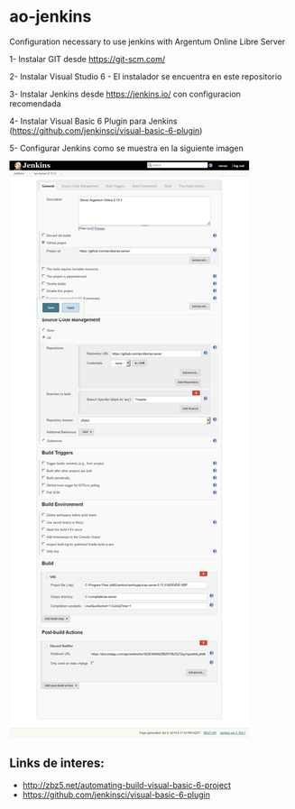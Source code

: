 # ao-jenkins
Configuration necessary to use jenkins with Argentum Online Libre Server

1- Instalar GIT desde https://git-scm.com/

2- Instalar Visual Studio 6 - El instalador se encuentra en este repositorio

3- Instalar Jenkins desde https://jenkins.io/ con configuracion recomendada

4- Instalar Visual Basic 6 Plugin para Jenkins (https://github.com/jenkinsci/visual-basic-6-plugin)

5- Configurar Jenkins como se muestra en la siguiente imagen

![imagen](https://github.com/ao-libre/ao-jenkins/blob/master/jenkins-config.png)

## Links de interes:
- http://zbz5.net/automating-build-visual-basic-6-project
- https://github.com/jenkinsci/visual-basic-6-plugin
